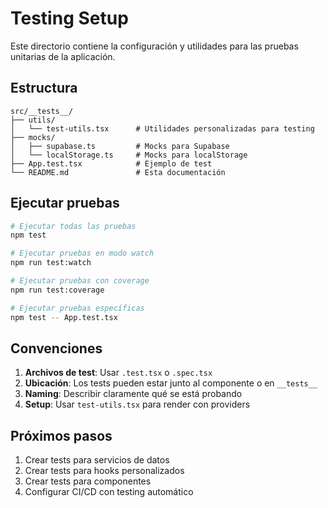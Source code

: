 
# Testing Setup

Este directorio contiene la configuración y utilidades para las pruebas unitarias de la aplicación.

## Estructura

```
src/__tests__/
├── utils/
│   └── test-utils.tsx      # Utilidades personalizadas para testing
├── mocks/
│   ├── supabase.ts         # Mocks para Supabase
│   └── localStorage.ts     # Mocks para localStorage
├── App.test.tsx            # Ejemplo de test
└── README.md               # Esta documentación
```

## Ejecutar pruebas

```bash
# Ejecutar todas las pruebas
npm test

# Ejecutar pruebas en modo watch
npm run test:watch

# Ejecutar pruebas con coverage
npm run test:coverage

# Ejecutar pruebas específicas
npm test -- App.test.tsx
```

## Convenciones

1. **Archivos de test**: Usar `.test.tsx` o `.spec.tsx`
2. **Ubicación**: Los tests pueden estar junto al componente o en `__tests__`
3. **Naming**: Describir claramente qué se está probando
4. **Setup**: Usar `test-utils.tsx` para render con providers

## Próximos pasos

1. Crear tests para servicios de datos
2. Crear tests para hooks personalizados
3. Crear tests para componentes
4. Configurar CI/CD con testing automático
